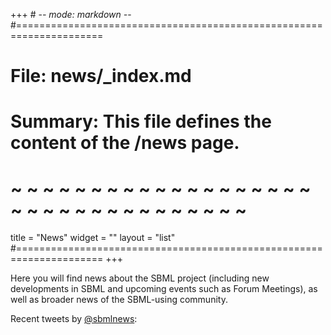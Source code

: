 +++ # -*- mode: markdown -*-
#=====================================================================
# File:    news/_index.md
# Summary: This file defines the content of the /news page.
# ~ ~ ~ ~ ~ ~ ~ ~ ~ ~ ~ ~ ~ ~ ~ ~ ~ ~ ~ ~ ~ ~ ~ ~ ~ ~ ~ ~ ~ ~ ~ ~ ~ ~
title = "News"
widget = ""
layout = "list"
#=====================================================================
+++

Here you will find news about the SBML project (including new developments in SBML and upcoming events such as Forum Meetings), as well as broader news of the SBML-using community.

<!-- Note to site maintainers: the content of this page consists of
     2 columns.

     The left column is auto-filled from the content of the files
     located in this directory (/content/news/).  The template that
     defines the content of this page is layouts/_default/list.html.

     The right-hand column is filled in by the Twitter widget below.

     The styling inside the Twitter timeline is adjusted by JavaScript
     code in twitter-styling.js; this is necessary because (1) some
     Twitter style properties such as color can't be adjusted using CSS
     in this page (because the Twitter widget creates an iframe, and 
     parent CSS can't affect the contents of an iframe), and (2) passing
     the flag to turn on Twitter's dark mode theme is impossible to do
     any other way -- the dark mode toggle in Hugo Academic is done
     purely in JavaScript, in the rendered page, so Hugo templates and
     variables can't change it.
-->

<div class="col-6 twitter-box-outer">
  <div class="twitter-box-inner">
    <script async src="https://platform.twitter.com/widgets.js" charset="utf-8"></script>
    <p class="twitter-box-heading">Recent tweets by <a href="https://twitter.com/sbmlnews">@sbmlnews</a>:</p>
    <!-- For more information about parameters to the Twitter feed, see
         https://developer.twitter.com/en/docs/twitter-for-websites/timelines/overview -->
    <a id="twitter-timeline" class="twitter-timeline" data-dnt="true"
       data-chrome="noheader nofooter noborders transparent"
       data-link-color="#2B7BB9" data-tweet-limit="3"
       href="https://twitter.com/sbmlnews?ref_src=twsrc%5Etfw"></a>
  </div>
</div>

<script src="/js/twitter-styling.js" type="text/javascript"></script>
